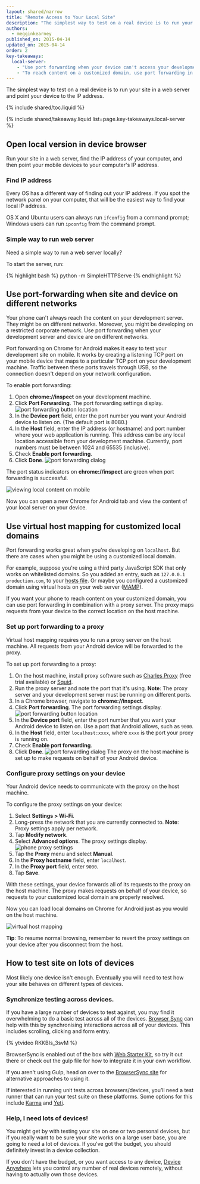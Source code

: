 ```yaml
---
layout: shared/narrow
title: "Remote Access to Your Local Site"
description: "The simplest way to test on a real device is to run your site in a web server and point your device to the IP address."
authors:
  - megginkearney
published_on: 2015-04-14
updated_on: 2015-04-14
order: 2
key-takeaways:
  local-server:
    - "Use port forwarding when your device can't access your development server's network."
    - "To reach content on a customized domain, use port forwarding in combination with a proxy server."
---
```


<p class="intro">
  The simplest way to test on a real device is to run your site in a web server and point your device to the IP address.
</p>

{% include shared/toc.liquid %}

{% include shared/takeaway.liquid list=page.key-takeaways.local-server %}

## Open local version in device browser

Run your site in a web server, find the IP address of your computer, and then point your mobile devices to your computer's IP address.

### Find IP address

Every OS has a different way of finding out your IP address. If you spot
the network panel on your computer, that will be the easiest way to find your
local IP address.  

OS X and Ubuntu users can always run `ifconfig` from a command prompt; Windows
users can run `ipconfig` from the command prompt.

### Simple way to run web server

Need a simple way to run a web server locally?

To start the server, run:

{% highlight bash %}
python -m SimpleHTTPServe
{% endhighlight %}

## Use port-forwarding when site and device on different networks

Your phone can't always reach the content on your development server. They might be on different networks. Moreover, you might be developing on a restricted corporate network. Use port forwarding when your development server and device are on different networks.

Port forwarding on Chrome for Android makes it easy to test your development site on mobile. It works by creating a listening TCP port on your mobile device that maps to a particular TCP port on your development machine. Traffic between these ports travels through USB, so the connection doesn't depend on your network configuration.

To enable port forwarding:

1. Open **chrome://inspect** on your development machine.
2. Click **Port Forwarding**. The port forwarding settings display. ![port forwarding button location](imgs/chrome-port-forwarding.png)
3. In the **Device port** field, enter the port number you want your Android device to listen on. (The default port is 8080.)
4. In the **Host** field, enter the IP address (or hostname) and port number where your web application is running. This address can be any local location accessible from your development machine. Currently, port numbers must be between 1024 and 65535 (inclusive).
5. Check **Enable port forwarding**.
6. Click **Done**. ![port forwarding dialog](imgs/port-forwarding-dialog.png)

The port status indicators on **chrome://inspect** are green when port forwarding is successful.

![viewing local content on mobile](imgs/port-forwarding-on-device.png)

Now you can open a new Chrome for Android tab and view the content of your local server on your device.

## Use virtual host mapping for customized local domains

Port forwarding works great when you're developing on `localhost`. But there are cases when you might be using a customized local domain.

For example, suppose you're using a third party JavaScript SDK that only works on whitelisted domains. So you added an entry, such as `127.0.0.1 production.com`, to your [hosts file](http://en.wikipedia.org/wiki/Hosts_(file)). Or maybe you configured a customized domain using virtual hosts on your web server ([MAMP](http://www.mamp.info/en/)).

If you want your phone to reach content on your customized domain, you can use port forwarding in combination with a proxy server. The proxy maps requests from your device to the correct location on the host machine.

### Set up port forwarding to a proxy

Virtual host mapping requires you to run a proxy server on the host machine. All requests from your Android device will be forwarded to the proxy.

To set up port forwarding to a proxy:

1. On the host machine, install proxy software such as [Charles Proxy](http://www.charlesproxy.com/) (free trial available) or [Squid](http://www.squid-cache.org/).
2. Run the proxy server and note the port that it's using. **Note**: The proxy server and your development server must be running on different ports.
3. In a Chrome browser, navigate to **chrome://inspect**.
4. Click **Port forwarding**. The port forwarding settings display. ![port forwarding button location](imgs/chrome-virtual-host-mapping.png)
5. In the **Device port** field, enter the port number that you want your Android device to listen on. Use a port that Android allows, such as `9000`.
6. In the **Host** field, enter `localhost:xxxx`, where `xxxx` is the port your proxy is running on.
7. Check **Enable port forwarding**.
8. Click **Done**. ![port forwarding dialog](imgs/port-forward-to-proxy.png) The proxy on the host machine is set up to make requests on behalf of your Android device.

### Configure proxy settings on your device

Your Android device needs to communicate with the proxy on the host machine.

To configure the proxy settings on your device:

1. Select **Settings > Wi-Fi**.
2. Long-press the network that you are currently connected to.
    **Note**: Proxy settings apply per network.
3. Tap **Modify network**.
4. Select **Advanced options**. The proxy settings display. ![phone proxy settings](imgs/phone-proxy-settings.png)
5. Tap the **Proxy** menu and select **Manual**.
6. In the **Proxy hostname** field, enter `localhost`.
7. In the **Proxy port** field, enter `9000`.
8. Tap **Save**.

With these settings, your device forwards all of its requests to the proxy on the host machine. The proxy makes requests on behalf of your device, so requests to your customized local domain are properly resolved.

Now you can load local domains on Chrome for Android just as you would on the host machine.

![virtual host mapping](imgs/virtual-host-mapping.png)

**Tip**: To resume normal browsing, remember to revert the proxy settings on your device after you disconnect from the host.

## How to test site on lots of devices

Most likely one device isn't enough.
Eventually you will need to test how your site behaves
on different types of devices.

### Synchronize testing across devices.

If you have a large number of devices to test against, you may find it
overwhelming to do a basic test across all of the devices. [Browser
Sync](http://www.browsersync.io/) can help with this by synchronising
interactions across all of your devices. This includes scrolling, clicking and
form entry.

{% ytvideo RKKBIs_3svM %}

BrowserSync is enabled out of the box with [Web Starter
Kit](/web/tools/starter-kit/), so try it out there or
check out the gulp file for how to integrate it in your own workflow.

If you aren't using Gulp, head on over to the [BrowserSync
site](http://www.browsersync.io/) for alternative approaches to using it.

If interested in running unit tests across browsers/devices, you’ll need a test runner that can run your test suite on these platforms. Some options for this include [Karma](http://karma-runner.github.io/0.12/index.html) and [Yeti](http://www.yuiblog.com/blog/2010/08/25/introducing-yeti-the-yui-easy-testing-interface/).

### Help, I need lots of devices!

You might get by with testing your site on one or two personal devices, but if you really want to be sure your site works on a large user base, you are going to need a lot of devices.
If you've got the budget, you should definitely invest in a device collection.

If you don't have the budget, or you want access to any device, [Device Anywhere](http://www.keynote.com/solutions/testing/mobile-testing) lets you control any number of real devices remotely,
without having to actually own those devices.
